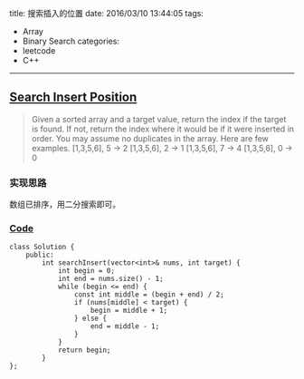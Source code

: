 title: 搜索插入的位置
date: 2016/03/10 13:44:05
tags:
- Array
- Binary Search
categories:
- leetcode
- C++

---
## [Search Insert Position](https://leetcode.com/problems/search-insert-position/)
> Given a sorted array and a target value, return the index if the target is found. If not, return the index where it would be if it were inserted in order.
> You may assume no duplicates in the array.
> Here are few examples.
> [1,3,5,6], 5 → 2
> [1,3,5,6], 2 → 1
> [1,3,5,6], 7 → 4
> [1,3,5,6], 0 → 0

### 实现思路
数组已排序，用二分搜索即可。

### [Code](https://github.com/Finalcheat/leetcode/blob/master/src/Search-Insert-Position.cpp)
```
class Solution {
    public:
        int searchInsert(vector<int>& nums, int target) {
            int begin = 0;
            int end = nums.size() - 1;
            while (begin <= end) {
                const int middle = (begin + end) / 2;
                if (nums[middle] < target) {
                    begin = middle + 1;
                } else {
                    end = middle - 1;
                }
            }
            return begin;
        }
};
```
